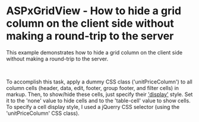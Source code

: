 # ASPxGridView - How to hide a grid column on the client side without making a round-trip to the server


<p>This example demonstrates how to hide a grid column on the client side without making a round-trip to the server.</p><br />
<p>To accomplish this task, apply a dummy CSS class ('unitPriceColumn') to all column cells (header, data, edit, footer, group footer, and filter cells) in markup. Then, to show/hide these cells, just specify their <a href="http://www.w3schools.com/cssref/pr_class_display.asp"><u>'display'</u></a> style. Set it to the 'none' value to hide cells and to the 'table-cell' value to show cells. To specify a cell display style, I used a jQuerry CSS selector (using the 'unitPriceColumn' CSS class).</p>

<br/>


